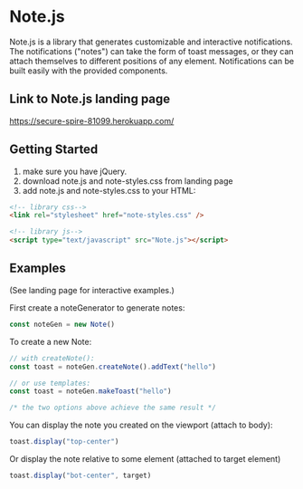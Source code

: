# Note.js

Note.js is a library that generates customizable and interactive notifications. The notifications ("notes") can take the form of toast messages, or they can attach themselves to different positions of any element. Notifications can be built easily with the provided components.

## Link to Note.js landing page
https://secure-spire-81099.herokuapp.com/

## Getting Started
1. make sure you have jQuery.
2. download note.js and note-styles.css from landing page
3. add note.js and note-styles.css to your HTML:

```HTML
<!-- library css-->
<link rel="stylesheet" href="note-styles.css" />

<!-- library js-->
<script type="text/javascript" src="Note.js"></script>
```

## Examples
(See landing page for interactive examples.)

First create a noteGenerator to generate notes:
```Javascript
const noteGen = new Note()
```
To create a new Note:
```Javascript
// with createNote():
const toast = noteGen.createNote().addText("hello")

// or use templates:
const toast = noteGen.makeToast("hello")

/* the two options above achieve the same result */
```

You can display the note you created on the viewport (attach to body):
```Javascript
toast.display("top-center")
```
Or display the note relative to some element (attached to target element)
```Javascript
toast.display("bot-center", target)
```


